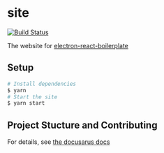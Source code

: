 # site

[![Build Status](https://travis-ci.org/electron-react-boilerplate/site.svg?branch=master)](https://travis-ci.org/electron-react-boilerplate/site)

The website for [electron-react-boilerplate](https://github.com/electron-react-boilerplate/electron-react-boilerplate)

## Setup

```sh
# Install dependencies
$ yarn
# Start the site
$ yarn start
```

## Project Stucture and Contributing

For details, see [the docusarus docs](https://v2.docusaurus.io)
